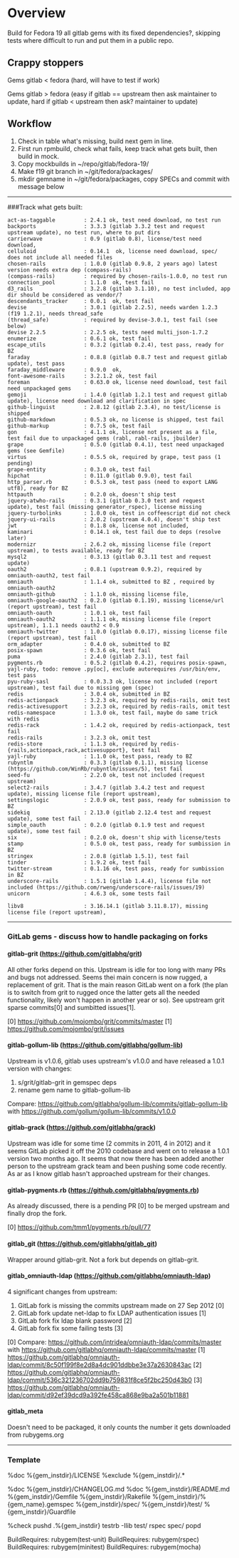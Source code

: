 # Overview

Build for Fedora 19 all gitlab gems with its fixed dependencies?, skipping tests
where difficult to run and put them in a public repo.

## Crappy stoppers

Gems gitlab < fedora (hard, will have to test if work)


Gems gitlab > fedora (easy if gitlab == upstream then ask maintainer to update, hard if gitlab < upstream then ask? maintainer to update)


## Workflow

1. Check in table what's missing, build next gem in line.
2. First run rpmbuild, check what fails, keep track what gets built, then build in mock.
3. Copy mockbuilds in ~/repo/gitlab/fedora-19/
4. Make f19 git branch in ~/git/fedora/packages/
5. mkdir gemname in ~/git/fedora/packages, copy SPECs and commit with message below

------

###Track what gets built:
```
act-as-taggable         : 2.4.1 ok, test need download, no test run
backports               : 3.3.3 (gitlab 3.3.2 test and request upstream update), no test run, where to put dirs
carrierwave             : 0.9 (gitlab 0.8), license/test need download, 
celluloid               : 0.14.1  ok, license need download, spec/ does not include all needed files
chosen-rails            : 1.0.0 (gitlab 0.9.8, 2 years ago) latest version needs extra dep (compass-rails)
(compass-rails)         : required by chosen-rails-1.0.0, no test run
connection_pool         : 1.1.0  ok, test fail
d3_rails                : 3.2.8 (gitlab 3.1.10), no test included, app dir should be considered as vendor/?
descendants_tracker     : 0.0.1  ok, test fail
devise                  : 3.0.1 (gitlab 2.2.5), needs warden 1.2.3 (f19 1.2.1), needs thread_safe
(thread_safe)           : required by devise-3.0.1, test fail (see below)
devise 2.2.5            : 2.2.5 ok, tests need multi_json-1.7.2
enumerize               : 0.6.1 ok, test fail
escape_utils            : 0.3.2 (gitlab 0.2.4), test pass, ready for BZ
faraday                 : 0.8.8 (gitlab 0.8.7 test and request gitlab update), test pass
faraday_middleware      : 0.9.0  ok,
font-awesome-rails      : 3.2.1.2 ok, test fail
foreman                 : 0.63.0 ok, license need download, test fail need unpackaged gems
gemoji                  : 1.4.0 (gitlab 1.2.1 test and request gitlab update), license need download and clarification in spec
github-linguist         : 2.8.12 (gitlab 2.3.4), no test/license is shipped
github-markdown         : 0.5.3 ok, no license is shipped, test fail
github-markup           : 0.7.5 ok, test fail
gon                     : 4.1.1 ok, license not present as a file, test fail due to unpackaged gems (rabl, rabl-rails, jbuilder)
grape                   : 0.5.0 (gitlab 0.4.1), test need unpackaged gems (see Gemfile)
virtus                  : 0.5.5 ok, required by grape, test pass (1 pending)
grape-entity            : 0.3.0 ok, test fail
hipchat                 : 0.11.0 (gitlab 0.9.0), test fail
http_parser.rb          : 0.5.3 ok, test pass (need to export LANG utf8), ready for BZ
httpauth                : 0.2.0 ok, doesn't ship test
jquery-atwho-rails      : 0.3.1 (gitlab 0.3.0 test and request update), test fail (missing generator_rspec), license missing
jquery-turbolinks       : 1.0.0 ok, test in coffeescript did not check
jquery-ui-rails         : 2.0.2 (upstream 4.0.4), doesn't ship test
jwt                     : 0.1.8 ok, license not included, 
kaminari                : 0.14.1 ok, test fail due to deps (resolve later)
modernizr               : 2.6.2 ok, missing license file (report upstream), to tests available, ready for BZ
mysql2                  : 0.3.13 (gitlab 0.3.11 test and request update)
oauth2                  : 0.8.1 (upstream 0.9.2), required by omniauth-oauth2, test fail 
omniauth                : 1.1.4 ok, submitted to BZ , required by omniauth-oauth2
omniauth-github         : 1.1.0 ok, missing license file, 
omniauth-google-oauth2  : 0.2.0 (gitlab 0.1.19), missing license/url (report upstream), test fail
omniauth-oauth          : 1.0.1 ok, test fail
omniauth-oauth2         : 1.1.1 ok, missing license file (report upstream), 1.1.1 needs oauth2 < 0.9
omniauth-twitter        : 1.0.0 (gitlab 0.0.17), missing license file (report upstream), test fail
orm_adapter             : 0.4.0 ok, submitted to BZ 
posix-spawn             : 0.3.6 ok, test fail
puma                    : 2.4.0 (gitlab 2.3.1), test fail
pygments.rb             : 0.5.2 (gitlab 0.4.2), requires posix-spawn, yajl-ruby, todo: remove .py[oc], exclude autorequires /usr/bin/env, test pass
pyu-ruby-sasl           : 0.0.3.3 ok, license not included (report upstream), test fail due to missing gem (spec)
redis                   : 3.0.4 ok, submitted in BZ
redis-actionpack        : 3.2.3 ok, required by redis-rails, omit test
redis-activesupport     : 3.2.3 ok, required by redis-rails, omit test
redis-namespace         : 1.3.0 ok, test fail, maybe do same trick with redis
redis-rack              : 1.4.2 ok, required by redis-actionpack, test fail
redis-rails             : 3.2.3 ok, omit test
redis-store             : 1.1.3 ok, required by redis-{rails,actionpack,rack,activesupport}, test fail
yajl-ruby               : 1.1.0 ok, test pass, ready to BZ
rubyntlm                : 0.3.3 (gitlab 0.1.1), missing license (https://github.com/WinRb/rubyntlm/issues/5), test fail 
seed-fu                 : 2.2.0 ok, test not included (request upstream)
select2-rails           : 3.4.7 (gitlab 3.4.2 test and request update), missing license file (report upstream), 
settingslogic           : 2.0.9 ok, test pass, ready for submission to BZ
sidekiq                 : 2.13.0 (gitlab 2.12.4 test and request update), some test fail
simple_oauth            : 0.2.0 (gitlab 0.1.9 test and request update), some test fail
six                     : 0.2.0 ok, doesn't ship with license/tests
stamp                   : 0.5.0 ok, test pass, ready for sumbission in BZ
stringex                : 2.0.8 (gitlab 1.5.1), test fail
tinder                  : 1.9.2 ok, test fail
twitter-stream          : 0.1.16 ok, test pass, ready for sumbission in BZ
underscore-rails        : 1.5.1 (gitlab 1.4.4), license file not included (https://github.com/rweng/underscore-rails/issues/19)
unicorn                 : 4.6.3 ok, some tests fail

libv8                   : 3.16.14.1 (gitlab 3.11.8.17), missing license file (report upstream), 
```
------------------------

### GitLab gems - discuss how to handle packaging on forks

#### gitlab-grit (https://github.com/gitlabhq/grit)

All other forks depend on this. Upstream is idle for too long with many 
PRs and bugs not addressed. Seems thei main concern is now rugged, a replacement 
of grit. That is the main reason GitLab went on a fork (the plan is to switch from 
grit to rugged once the latter gets all the needed functionality, likely won't happen in another year or so).
See upstream grit sparse commits[0] and sumbitted issues[1].

[0] https://github.com/mojombo/grit/commits/master
[1] https://github.com/mojombo/grit/issues

#### gitlab-gollum-lib (https://github.com/gitlabhq/gollum-lib)

Upstream is v1.0.6, gitlab uses upstream's v1.0.0 and have released a 1.0.1 version with changes: 
1) s/grit/gitlab-grit in gemspec deps
2) rename gem name to gitlab-gollum-lib

Compare: https://github.com/gitlabhq/gollum-lib/commits/gitlab-gollum-lib with https://github.com/gollum/gollum-lib/commits/v1.0.0


#### gitlab-grack (https://github.com/gitlabhq/grack)

Upstream was idle for some time (2 commits in 2011, 4 in 2012) and it seems GitLab
picked it off the 2010 codebase and went on to release a 1.0.1 version two months ago.
It seems that now there has been added another person to the upstream grack team
and been pushing some code recently. As ar as I know gitlab hasn't approached upstream
for their changes.

#### gitlab-pygments.rb (https://github.com/gitlabhq/pygments.rb)

As already discussed, there is a pending PR [0] to be merged upstream and finally drop
the fork.

[0] https://github.com/tmm1/pygments.rb/pull/77


#### gitlab_git (https://github.com/gitlabhq/gitlab_git)

Wrapper around gitlab-grit. Not a fork but depends on gitlab-grit.


#### gitlab_omniauth-ldap (https://github.com/gitlabhq/omniauth-ldap)

4 significant changes from upstream:

1) GitLab fork is missing the commits upstream made on 27 Sep 2012 [0]
2) GitLab fork update net-ldap to fix LDAP authentication issues [1]
3) GitLab fork fix ldap blank password [2]
4) GitLab fork fix some failing tests [3]

[0] Compare: https://github.com/intridea/omniauth-ldap/commits/master with https://github.com/gitlabhq/omniauth-ldap/commits/master
[1] https://github.com/gitlabhq/omniauth-ldap/commit/8c50f199f8e2d8a4dc901ddbbe3e37a2630843ac
[2] https://github.com/gitlabhq/omniauth-ldap/commit/536c321236702dd9b759831f8ce5f2bc250d43b0
[3] https://github.com/gitlabhq/omniauth-ldap/commit/d92ef39dcd9a392fe458ca868e9ba2a501b11881

#### gitlab_meta

Doesn't need to be packaged, it only counts the number it gets downloaded from rubygems.org


-----------------------------------

### Template

%doc %{gem_instdir}/LICENSE
%exclude %{gem_instdir}/.*

%doc %{gem_instdir}/CHANGELOG.md
%doc %{gem_instdir}/README.md
%{gem_instdir}/Gemfile
%{gem_instdir}/Rakefile
%{gem_instdir}/%{gem_name}.gemspec
%{gem_instdir}/spec/
%{gem_instdir}/test/
%{gem_instdir}/Guardfile

%check
pushd .%{gem_instdir}
testrb -Ilib test/
rspec spec/
popd

BuildRequires: rubygem(test-unit)
BuildRequires: rubygem(rspec)
BuildRequires: rubygem(minitest)
BuildRequires: rubygem(mocha)

